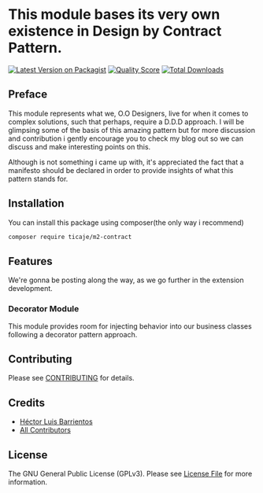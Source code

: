 # This module bases its very own existence in Design by Contract Pattern.

[![Latest Version on Packagist](https://img.shields.io/packagist/v/ticaje/m2-contract.svg?style=flat-square)](https://packagist.org/packages/ticaje/m2-contract)
[![Quality Score](https://img.shields.io/scrutinizer/g/M-Contributions/m2-contract.svg?style=flat-square)](https://scrutinizer-ci.com/g/M-Contributions/m2-contract)
[![Total Downloads](https://img.shields.io/packagist/dt/ticaje/m2-contract.svg?style=flat-square)](https://packagist.org/packages/ticaje/m2-contract)

## Preface

This module represents what we, O.O Designers, live for when it comes to complex solutions, such that perhaps, require a D.D.D approach.
I will be glimpsing some of the basis of this amazing pattern but for more discussion and contribution i gently encourage you to check 
my blog out so we can discuss and make interesting points on this.

Although is not something i came up with, it's appreciated the fact that a manifesto should be declared in order to provide insights of what this pattern stands for.
## Installation

You can install this package using composer(the only way i recommend)

```bash
composer require ticaje/m2-contract
```

## Features

We're gonna be posting along the way, as we go further in the extension development.

### Decorator Module

This module provides room for injecting behavior into our business classes following a decorator pattern approach.

## Contributing

Please see [CONTRIBUTING](CONTRIBUTING.md) for details.

## Credits

- [Héctor Luis Barrientos](https://github.com/ticaje)
- [All Contributors](../../contributors)

## License

The GNU General Public License (GPLv3). Please see [License File](LICENSE.md) for more information.
